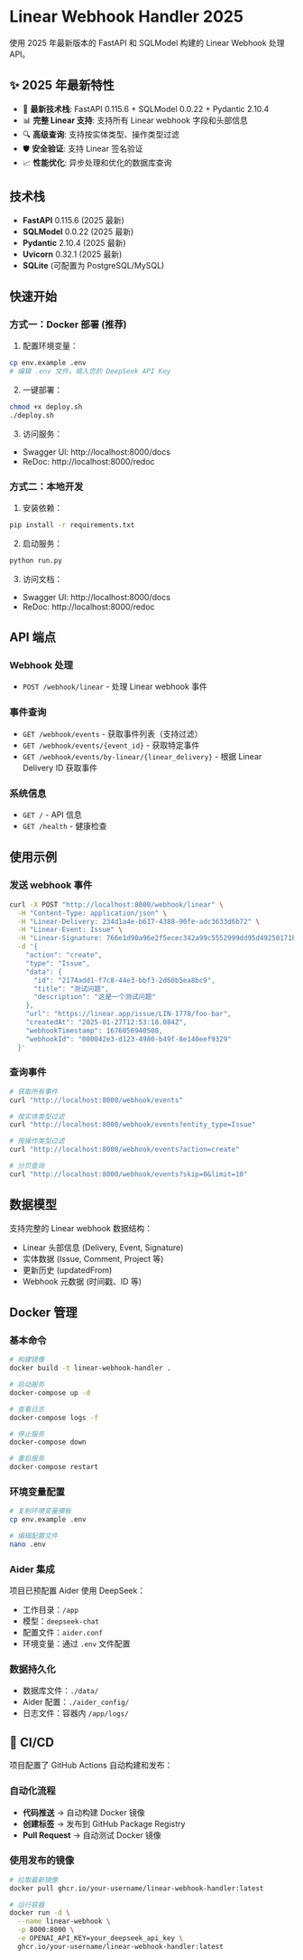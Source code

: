 # Linear Webhook Handler 2025

使用 2025 年最新版本的 FastAPI 和 SQLModel 构建的 Linear Webhook 处理 API。

## ✨ 2025 年最新特性

- 🚀 **最新技术栈**: FastAPI 0.115.6 + SQLModel 0.0.22 + Pydantic 2.10.4
- 📊 **完整 Linear 支持**: 支持所有 Linear webhook 字段和头部信息
- 🔍 **高级查询**: 支持按实体类型、操作类型过滤
- 🛡️ **安全验证**: 支持 Linear 签名验证
- 📈 **性能优化**: 异步处理和优化的数据库查询

## 技术栈

- **FastAPI** 0.115.6 (2025 最新)
- **SQLModel** 0.0.22 (2025 最新)
- **Pydantic** 2.10.4 (2025 最新)
- **Uvicorn** 0.32.1 (2025 最新)
- **SQLite** (可配置为 PostgreSQL/MySQL)

## 快速开始

### 方式一：Docker 部署 (推荐)

1. 配置环境变量：
```bash
cp env.example .env
# 编辑 .env 文件，填入您的 DeepSeek API Key
```

2. 一键部署：
```bash
chmod +x deploy.sh
./deploy.sh
```

3. 访问服务：
- Swagger UI: http://localhost:8000/docs
- ReDoc: http://localhost:8000/redoc

### 方式二：本地开发

1. 安装依赖：
```bash
pip install -r requirements.txt
```

2. 启动服务：
```bash
python run.py
```

3. 访问文档：
- Swagger UI: http://localhost:8000/docs
- ReDoc: http://localhost:8000/redoc

## API 端点

### Webhook 处理
- `POST /webhook/linear` - 处理 Linear webhook 事件

### 事件查询
- `GET /webhook/events` - 获取事件列表（支持过滤）
- `GET /webhook/events/{event_id}` - 获取特定事件
- `GET /webhook/events/by-linear/{linear_delivery}` - 根据 Linear Delivery ID 获取事件

### 系统信息
- `GET /` - API 信息
- `GET /health` - 健康检查

## 使用示例

### 发送 webhook 事件
```bash
curl -X POST "http://localhost:8000/webhook/linear" \
  -H "Content-Type: application/json" \
  -H "Linear-Delivery: 234d1a4e-b617-4388-90fe-adc3633d6b72" \
  -H "Linear-Event: Issue" \
  -H "Linear-Signature: 766e1d90a96e2f5ecec342a99c5552999dd95d49250171b902d703fd674f5086" \
  -d '{
    "action": "create",
    "type": "Issue",
    "data": {
      "id": "2174add1-f7c8-44e3-bbf3-2d60b5ea8bc9",
      "title": "测试问题",
      "description": "这是一个测试问题"
    },
    "url": "https://linear.app/issue/LIN-1778/foo-bar",
    "createdAt": "2025-01-27T12:53:18.084Z",
    "webhookTimestamp": 1676056940508,
    "webhookId": "000042e3-d123-4980-b49f-8e140eef9329"
  }'
```

### 查询事件
```bash
# 获取所有事件
curl "http://localhost:8000/webhook/events"

# 按实体类型过滤
curl "http://localhost:8000/webhook/events?entity_type=Issue"

# 按操作类型过滤
curl "http://localhost:8000/webhook/events?action=create"

# 分页查询
curl "http://localhost:8000/webhook/events?skip=0&limit=10"
```

## 数据模型

支持完整的 Linear webhook 数据结构：
- Linear 头部信息 (Delivery, Event, Signature)
- 实体数据 (Issue, Comment, Project 等)
- 更新历史 (updatedFrom)
- Webhook 元数据 (时间戳、ID 等)

## Docker 管理

### 基本命令
```bash
# 构建镜像
docker build -t linear-webhook-handler .

# 启动服务
docker-compose up -d

# 查看日志
docker-compose logs -f

# 停止服务
docker-compose down

# 重启服务
docker-compose restart
```

### 环境变量配置
```bash
# 复制环境变量模板
cp env.example .env

# 编辑配置文件
nano .env
```

### Aider 集成
项目已预配置 Aider 使用 DeepSeek：
- 工作目录：`/app`
- 模型：`deepseek-chat`
- 配置文件：`aider.conf`
- 环境变量：通过 `.env` 文件配置

### 数据持久化
- 数据库文件：`./data/`
- Aider 配置：`./aider_config/`
- 日志文件：容器内 `/app/logs/`

## 🚀 CI/CD

项目配置了 GitHub Actions 自动构建和发布：

### 自动化流程
- **代码推送** → 自动构建 Docker 镜像
- **创建标签** → 发布到 GitHub Package Registry
- **Pull Request** → 自动测试 Docker 镜像

### 使用发布的镜像
```bash
# 拉取最新镜像
docker pull ghcr.io/your-username/linear-webhook-handler:latest

# 运行容器
docker run -d \
  --name linear-webhook \
  -p 8000:8000 \
  -e OPENAI_API_KEY=your_deepseek_api_key \
  ghcr.io/your-username/linear-webhook-handler:latest
```